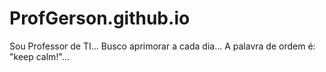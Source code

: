 # ProfGerson.github.io
Sou Professor de TI...
Busco aprimorar a cada dia...
A palavra de ordem é: "keep calm!"...
